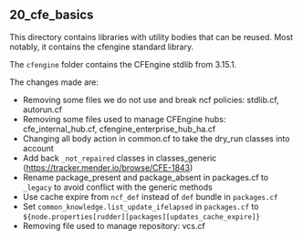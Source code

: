 ## 20_cfe_basics

This directory contains libraries with utility bodies that can be reused. Most notably, it contains the cfengine standard library.

The `cfengine` folder contains the CFEngine stdlib from 3.15.1.

The changes made are:

* Removing some files we do not use and break ncf policies: stdlib.cf, autorun.cf
* Removing some files used to manage CFEngine hubs: cfe_internal_hub.cf, cfengine_enterprise_hub_ha.cf
* Changing all body action in common.cf to take the dry_run classes into account
* Add back `_not_repaired` classes in classes_generic (https://tracker.mender.io/browse/CFE-1843)
* Rename package_present and package_absent in packages.cf to `_legacy` to avoid conflict with the generic methods
* Use cache expire from `ncf_def` instead of `def` bundle in `packages.cf`
* Set `common_knowledge.list_update_ifelapsed` in `packages.cf` to `${node.properties[rudder][packages][updates_cache_expire]}`
* Removing file used to manage repository: vcs.cf

